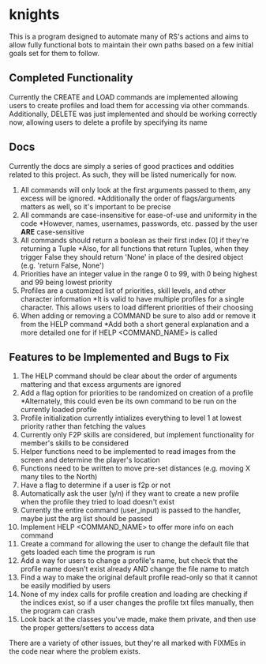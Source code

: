 # knights
This is a program designed to automate many of RS's actions and aims to allow fully functional bots to maintain their own paths based on a few initial goals set for them to follow.

## Completed Functionality
Currently the CREATE and LOAD commands are implemented allowing users to create profiles and load them for accessing via other commands.
Additionally, DELETE was just implemented and should be working correctly now, allowing users to delete a profile by specifying its name

## Docs
Currently the docs are simply a series of good practices and oddities related to this project. As such, they will be listed numerically for now.
1. All commands will only look at the first arguments passed to them, any excess will be ignored.
    *Additionally the order of flags/arguments matters as well, so it's important to be precise
2. All commands are case-insensitive for ease-of-use and uniformity in the code
    *However, names, usernames, passwords, etc. passed by the user **ARE** case-sensitive
3. All commands should return a boolean as their first index [0] if they're returning a Tuple
    *Also, for all functions that return Tuples, when they trigger False they should return 'None' in place of the desired object (e.g. 'return False, None')
4. Priorities have an integer value in the range 0 to 99, with 0 being highest and 99 being lowest priority
5. Profiles are a customized list of priorities, skill levels, and other character information
    *It is valid to have multiple profiles for a single character. This allows users to load different priorities of their choosing
6. When adding or removing a COMMAND be sure to also add or remove it from the HELP command
    *Add both a short general explanation and a more detailed one for if HELP <COMMAND_NAME> is called

## Features to be Implemented and Bugs to Fix
1. The HELP command should be clear about the order of arguments mattering and that excess arguments are ignored
2. Add a flag option for priorities to be randomized on creation of a profile
    *Alternately, this could even be its own command to be run on the currently loaded profile
3. Profile initialization currently intializes everything to level 1 at lowest priority rather than fetching the values
4. Currently only F2P skills are considered, but implement functionality for member's skills to be considered
5. Helper functions need to be implemented to read images from the screen and determine the player's location
6. Functions need to be written to move pre-set distances (e.g. moving X many tiles to the North)
7. Have a flag to determine if a user is f2p or not
8. Automatically ask the user (y/n) if they want to create a new profile when the profile they tried to load doesn't exist
9. Currently the entire command (user_input) is passed to the handler, maybe just the arg list should be passed
10. Implement HELP <COMMAND_NAME> to offer more info on each command
11. Create a command for allowing the user to change the default file that gets loaded each time the program is run
12. Add a way for users to change a profile's name, but check that the profile name doesn't exist already AND change the file name to match
13. Find a way to make the original default profile read-only so that it cannot be easily modified by users
14. None of my index calls for profile creation and loading are checking if the indices exist, so if a user changes the profile txt files manually, then the program can crash
15. Look back at the classes you've made, make them private, and then use the proper getters/setters to access data

There are a variety of other issues, but they're all marked with FIXMEs in the code near where the problem exists.
